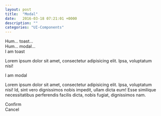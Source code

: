 ```yaml
---
layout: post
title:  "Modal"
date:   2016-03-18 07:21:01 +0000
description: ""
categories: "UI-Components"
---
```

<div class="button show-toast" role="button" data-target="toast-1">Hum... toast...</div>
<div class="button show-modal" role="button" data-target="modal-1">Hum... modal...</div>

<div class="toast hidden" role="dialog" id="toast-1">
  <div class="toast__body">
    <div class="toast__body__title">I am toast</div>
    <p>
      Lorem ipsum dolor sit amet, consectetur adipisicing elit. Ipsa,
      voluptatum nisi!
    </p>
  </div>
</div>

<div class="modal hidden" role="dialog" id="modal-1">
  <div class="modal__body">
    <div class="modal__body__title">I am modal</div>
    <p>
      Lorem ipsum dolor sit amet, consectetur adipisicing elit. Ipsa,
      voluptatum nisi! Id, sint vero dignissimos nobis impedit, ullam
      dicta eum! Esse similique necessitatibus perferendis facilis dicta,
      nobis fugiat, dignissimos nam.
    </p>
    <div class="button button--success" role="button">Confirm</div>
    <div class="button" role="button">Cancel</div>
  </div>
</div>
